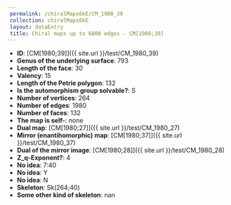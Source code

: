 ```yaml
--- 
 permalink: /chiralMaps6kE/CM_1980_39 
 collection: chiralMaps6kE
 layout: dataEntry
 title: Chiral maps up to 6000 edges - CM[1980;39]
---
```


- **ID**: [CM[1980;39]]({{ site.url }}/test/CM_1980_39)
- **Genus of the underlying surface**: 793
- **Length of the face**: 30
- **Valency**: 15
- **Length of the Petrie polygon**: 132
- **Is the automorphism group solvable?**: S
- **Number of vertices**: 264
- **Number of edges**: 1980
- **Number of faces**: 132
- **The map is self-**: none
- **Dual map**: [CM[1980;27]]({{ site.url }}/test/CM_1980_27)
- **Mirror (enantihomorphic) map**: [CM[1980;37]]({{ site.url }}/test/CM_1980_37)
- **Dual of the mirror image**: [CM[1980;28]]({{ site.url }}/test/CM_1980_28)
- **Z_q-Exponent?**: 4
- **No idea**:  7:40
- **No idea**: Y
- **No idea**: N
- **Skeleton**: Sk(264;40)
- **Some other kind of skeleton**: nan
